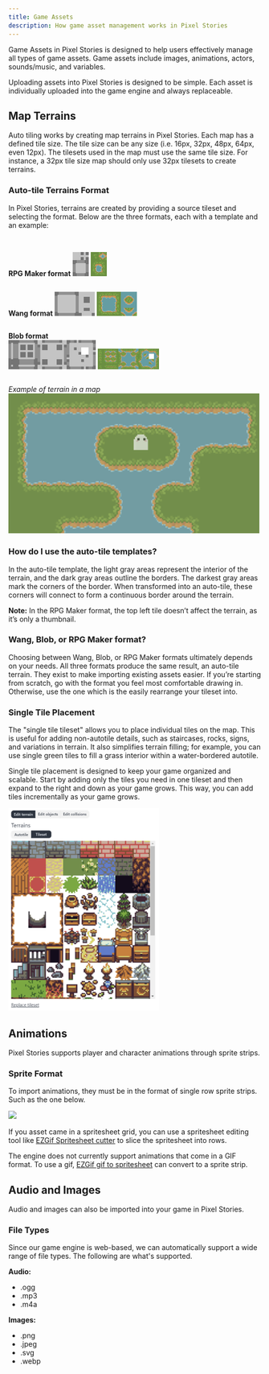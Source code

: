 ```yaml
---
title: Game Assets
description: How game asset management works in Pixel Stories
---
```


Game Assets in Pixel Stories is designed to help users effectively manage all types of game assets. Game assets include images, animations, actors, sounds/music, and variables.

Uploading assets into Pixel Stories is designed to be simple. Each asset is individually uploaded into the game engine and always replaceable.

## Map Terrains

Auto tiling works by creating map terrains in Pixel Stories. Each map has a defined tile size. The tile size can be any size (i.e. 16px, 32px, 48px, 64px, even 12px). The tilesets used in the map must use the same tile size. For instance, a 32px tile size map should only use 32px tilesets to create terrains.

### Auto-tile Terrains Format

In Pixel Stories, terrains are created by providing a source tileset and selecting the format. Below are the three formats, each with a template and an example:

<br/>

<pixel-art>

<div style="max-width:300px; display:flex; align-items:end; gap:4px;">

**RPG Maker format**
![](../../../assets/images/rpgmaker-preview.png)

![](../../../assets/images/rpgmaker-example.png)

</div>

<div style="max-width:300px; display:flex; align-items:end; gap:4px;">

**Wang format**
![](../../../assets/images/wang.png)

![](../../../assets/images/wang-example.png)

</div>

<div style="max-width:300px; display:flex; align-items:end; gap:4px;">

**Blob format**
![](../../../assets/images/blob.png)

![](../../../assets/images/blob-example.png)

</div>

<div style="max-width:500px;">

_Example of terrain in a map_
![Drawn terrain example](../../../assets/images/terrain-drawn-example.png)

</div>

</pixel-art>

### How do I use the auto-tile templates?

In the auto-tile template, the light gray areas represent the interior of the terrain, and the dark gray areas outline the borders. The darkest gray areas mark the corners of the border. When transformed into an auto-tile, these corners will connect to form a continuous border around the terrain.

**Note:** In the RPG Maker format, the top left tile doesn’t affect the terrain, as it’s only a thumbnail.

### Wang, Blob, or RPG Maker format?

Choosing between Wang, Blob, or RPG Maker formats ultimately depends on your needs. All three formats produce the same result, an auto-tile terrain. They exist to make importing existing assets easier. If you’re starting from scratch, go with the format you feel most comfortable drawing in. Otherwise, use the one which is the easily rearrange your tileset into.

### Single Tile Placement

The "single tile tileset" allows you to place individual tiles on the map. This is useful for adding non-autotile details, such as staircases, rocks, signs, and variations in terrain. It also simplifies terrain filling; for example, you can use single green tiles to fill a grass interior within a water-bordered autotile.

Single tile placement is designed to keep your game organized and scalable. Start by adding only the tiles you need in one tileset and then expand to the right and down as your game grows. This way, you can add tiles incrementally as your game grows.

<div style="max-width:300px;">

![Single tile placement](../../../assets/images/single-tile-placement.png)

</div>

## Animations

Pixel Stories supports player and character animations through sprite strips.

### Sprite Format

To import animations, they must be in the format of single row sprite strips. Such as the one below.

<pixel-art>

![](../../../assets/images/assets-3.png)

</pixel-art>

If you asset came in a spritesheet grid, you can use a spritesheet editing tool like [EZGif Spritesheet cutter](https://ezgif.com/sprite-cutter) to slice the spritesheet into rows.

The engine does not currently support animations that come in a GIF format. To use a gif, [EZGif gif to spritesheet](https://ezgif.com/gif-to-sprite) can convert to a sprite strip.

## Audio and Images

Audio and images can also be imported into your game in Pixel Stories.

### File Types

Since our game engine is web-based, we can automatically support a wide range of file types. The following are what's supported.

**Audio:**

- .ogg
- .mp3
- .m4a

**Images:**

- .png
- .jpeg
- .svg
- .webp
